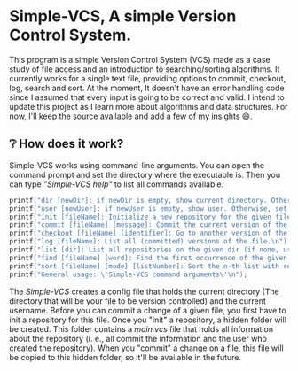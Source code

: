 # Simple-VCS, A simple Version Control System.
This program is a simple Version Control System (VCS) made as a case study of file access and an introduction to searching/sorting algorithms. It currently works for a single text file, providing options to commit, checkout, log, search and sort. At the moment, It doesn't have an error handling code since I assumed that every input is going to be correct and valid. I intend to update this project as I learn more about algorithms and data structures. For now, I'll keep the source available and add a few of my insights :smile:.

## :grey_question: How does it work?
Simple-VCS works using command-line arguments. You can open the command prompt and set the directory where the executable is. Then you can type _"Simple-VCS help"_ to list all commands available.
```C
printf("dir [newDir]: if newDir is empty, show current directory. Otherwise, updates directory to newDir.\n");
printf("user [newUser]: if newUser is empty, show user. Otherwise, set user to newUser\n");
printf("init [fileName]: Initialize a new repository for the given file. (File must be on the current directory)\n");
printf("commit [fileName] [message]: Commit the current version of the file. (message can contain blanks and multiple words)\n");
printf("checkout [fileName] [identifier]: Go to another version of the file.\n");
printf("log [fileName]: List all (committed) versions of the file.\n");
printf("list [dir]: List all repositories on the given dir (if none, use the current dir).\n");
printf("find [fileName] [word]: Find the first occurrence of the given word on file.\n");
printf("sort [fileName] [mode] [listNumber]: Sort the n-th list with respect to the mode (increasing or decreasing, returns the sorted list).\n");
printf("General usage: \'Simple-VCS command arguments\'\n");
```
The _Simple-VCS_ creates a config file that holds the current directory (The directory that will be your file to be version controlled) and the current username. Before you can commit a change of a given file, you first have to init a repository for this file. Once you "init" a repository, a hidden folder will be created. This folder contains a _main.vcs_ file that holds all information about the repository (i. e., all commit the information and the user who created the repository). When you "commit" a change on a file, this file will be copied to this hidden folder, so it'll be available in the future.
